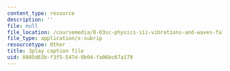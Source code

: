 ```yaml
---
content_type: resource
description: ''
file: null
file_location: /coursemedia/8-03sc-physics-iii-vibrations-and-waves-fall-2016/8085d63bf3f5547d9b04fa06bc67a179_4ysFC9vd3GE.vtt
file_type: application/x-subrip
resourcetype: Other
title: 3play caption file
uid: 8085d63b-f3f5-547d-9b04-fa06bc67a179
---
```

